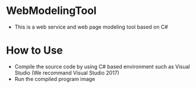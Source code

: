 # WebModelingTool

* This is a web service and web page modeling tool based on C#

# How to Use

* Compile the source code by using C# based environment such as Visual Studio (We recommand Visual Studio 2017)
* Run the compiled program image
